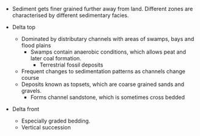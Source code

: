 - Sediment gets finer grained further away from land. Different zones are characterised by different sedimentary facies.

- Delta top
    - Dominated by distributary channels with areas of swamps, bays and flood plains
        - Swamps contain anaerobic conditions, which allows peat and later coal formation.
            - Terrestrial fossil deposits
    - Frequent changes to sedimentation patterns as channels change course
    - Deposits known as topsets, which are coarse grained sands and gravels.
        - Forms channel sandstone, which is sometimes cross bedded

- Delta front
    - Especially graded bedding.
    - Vertical succession